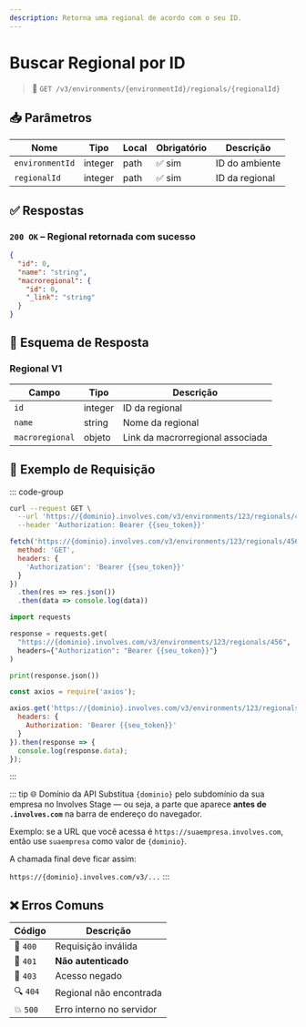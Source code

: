 ```yaml
---
description: Retorna uma regional de acordo com o seu ID.
---
```


# Buscar Regional por ID

> 🔗 `GET /v3/environments/{environmentId}/regionals/{regionalId}`


## 📥 Parâmetros

| Nome            | Tipo    | Local | Obrigatório | Descrição      |
| --------------- | ------- | ----- | ----------- | -------------- |
| `environmentId` | integer | path  | ✅ sim       | ID do ambiente |
| `regionalId`    | integer | path  | ✅ sim       | ID da regional |


## ✅ Respostas

### `200 OK` – Regional retornada com sucesso

```json
{
  "id": 0,
  "name": "string",
  "macroregional": {
    "id": 0,
    "_link": "string"
  }
}
```


## 🧬 Esquema de Resposta

### Regional V1

| Campo           | Tipo    | Descrição                        |
| --------------- | ------- | -------------------------------- |
| `id`            | integer | ID da regional                   |
| `name`          | string  | Nome da regional                 |
| `macroregional` | objeto  | Link da macrorregional associada |


## 📘 Exemplo de Requisição

::: code-group

```bash [🟢 cURL]
curl --request GET \
  --url 'https://{dominio}.involves.com/v3/environments/123/regionals/456' \
  --header 'Authorization: Bearer {{seu_token}}'
```

```js [🟡 JavaScript]
fetch('https://{dominio}.involves.com/v3/environments/123/regionals/456', {
  method: 'GET',
  headers: {
    'Authorization': 'Bearer {{seu_token}}'
  }
})
  .then(res => res.json())
  .then(data => console.log(data))
```

```python [🔵 Python]
import requests

response = requests.get(
  "https://{dominio}.involves.com/v3/environments/123/regionals/456",
  headers={"Authorization": "Bearer {{seu_token}}"}
)

print(response.json())
```

```js [🟣 Node.js]
const axios = require('axios');

axios.get('https://{dominio}.involves.com/v3/environments/123/regionals/456', {
  headers: {
    Authorization: 'Bearer {{seu_token}}'
  }
}).then(response => {
  console.log(response.data);
});
```

:::


::: tip 🌐 Domínio da API
Substitua `{dominio}` pelo subdomínio da sua empresa no Involves Stage — ou seja, a parte que aparece **antes de `.involves.com`** na barra de endereço do navegador.

Exemplo: se a URL que você acessa é `https://suaempresa.involves.com`, então use `suaempresa` como valor de `{dominio}`.

A chamada final deve ficar assim:

`https://{dominio}.involves.com/v3/...`
:::


## ❌ Erros Comuns

| Código | Descrição                            |
|--------|----------------------------------------|
| 🔴 `400`  | Requisição inválida                  |
| 🔐 `401`  | **Não autenticado**                  |
| 🚫 `403`  | Acesso negado                        |
| 🔍 `404`  | Regional não encontrada              |
| 💥 `500`  | Erro interno no servidor             |
